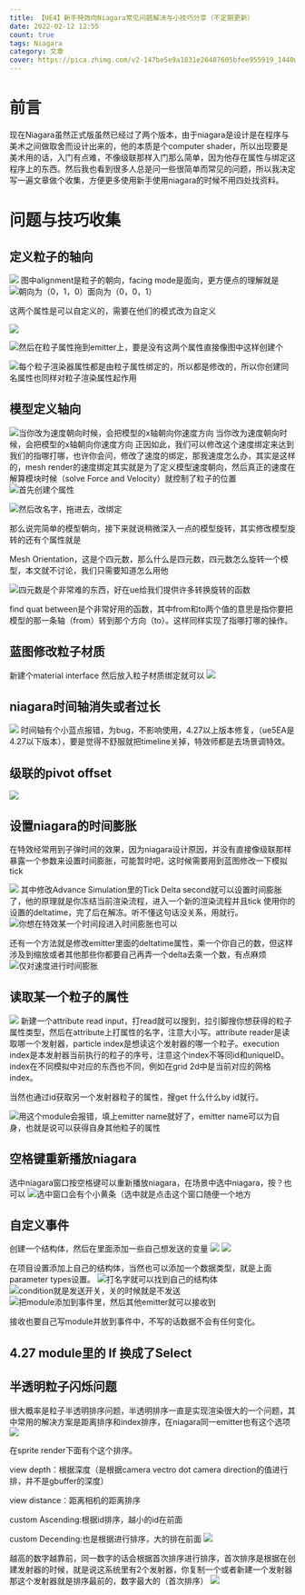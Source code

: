 ```yaml
---
title: 【UE4】新手特效向Niagara常见问题解决与小技巧分享（不定期更新）
date: 2022-02-12 12:55
count: true
tags: Niagara
category: 文章
cover: https://pica.zhimg.com/v2-147be5e9a1831e26487605bfee955919_1440w.jpg?source=172ae18b
---
```


# 前言

现在Niagara虽然正式版虽然已经过了两个版本，由于niagara是设计是在程序与美术之间做取舍而设计出来的，他的本质是个computer shader，所以出现要是美术用的话，入门有点难，不像级联那样入门那么简单，因为他存在属性与绑定这程序上的东西。然后我也看到很多人总是问一些很简单而常见的问题，所以我决定写一遍文章做个收集，方便更多使用新手使用niagara的时候不用四处找资料。

# 问题与技巧收集

## 定义粒子的轴向

![](https://pic4.zhimg.com/80/v2-c4801893074e85bbedb23622e14d3843_720w.webp
)
图中alignment是粒子的朝向，facing mode是面向，更方便点的理解就是
![](https://pic4.zhimg.com/80/v2-4cc06dc7d8404717f5d41c1950d49ddf_720w.webp 
"朝向为（0，1，0）面向为（0，0，1）"
)


这两个属性是可以自定义的，需要在他们的模式改为自定义

![](https://pic2.zhimg.com/80/v2-c8f1597dc0ac60e22059bd4b1064ec31_720w.webp
)

![](https://pic2.zhimg.com/80/v2-44ad7730aac4733f14b269d247491145_720w.webp
"然后在粒子属性拖到emitter上，要是没有这两个属性直接像图中这样创建个"
)

![](https://pic3.zhimg.com/80/v2-5046fe5da9cb248a37842344d3d3a936_720w.webp
"每个粒子渲染器属性都是由粒子属性绑定的，所以都是修改的，所以你创建同名属性也同样对粒子渲染属性起作用"
)


## 模型定义轴向

![](https://pic1.zhimg.com/80/v2-f02d00b6790d41e7fd098fbb4ac97ee0_720w.webp
"当你改为速度朝向时候，会把模型的x轴朝向你速度方向"
)
当你改为速度朝向时候，会把模型的x轴朝向你速度方向
正因如此，我们可以修改这个速度绑定来达到我们的指哪打哪，也许你会问，修改了速度的绑定，那我速度怎么办，其实是这样的，mesh render的速度绑定其实就是为了定义模型速度朝向，然后真正的速度在解算模块时候（solve Force and Velocity）就控制了粒子的位置
![](https://pic4.zhimg.com/80/v2-9cbf662dce47a099c8f02206dafac85b_720w.webp
"首先创建个属性"
)

![](https://pic1.zhimg.com/80/v2-d5cf26b20cf9bf53555033718fde5058_720w.webp
"然后改名字，拖进去，改绑定"
)


那么说完简单的模型朝向，接下来就说稍微深入一点的模型旋转，其实修改模型旋转的还有个属性就是

Mesh Orientation，这是个四元数，那么什么是四元数，四元数怎么旋转一个模型，本文就不讨论，我们只需要知道怎么用他

![](https://pic2.zhimg.com/80/v2-fed1a44e4b14b3918a92d6c56953ca39_720w.webp
"四元数是个非常难的东西，好在ue给我们提供许多转换旋转的函数"
)

find quat between是个非常好用的函数，其中from和to两个值的意思是指你要把模型的那一条轴（from）转到那个方向（to）。这样同样实现了指哪打哪的操作。

## 蓝图修改粒子材质

新建个material interface 然后放入粒子材质绑定就可以
![](https://pic3.zhimg.com/80/v2-0646607ff1ce98e2e077b9ee1ea6bc2a_720w.webp
)

## niagara时间轴消失或者过长
![](https://pic1.zhimg.com/80/v2-a56a61449ea52da05e2c7972a66af270_720w.webp
)
时间轴有个小蓝点报错，为bug，不影响使用，4.27以上版本修复，（ue5EA是4.27以下版本），要是觉得不舒服就把timeline关掉，特效师都是去场景调特效。

## 级联的pivot offset
![](https://pic1.zhimg.com/80/v2-2312796578101a73dc7b83c04d7c1324_720w.webp
)

## 设置niagara的时间膨胀

在特效经常用到子弹时间的效果，因为niagara设计原因，并没有直接像级联那样暴露一个参数来设置时间膨胀，可能暂时吧，这时候需要用到蓝图修改一下模拟tick

![](https://pic4.zhimg.com/80/v2-8d140ffd1b77be04cd94bf9f273086ff_720w.webp
)
其中修改Advance Simulation里的Tick Delta second就可以设置时间膨胀了，他的原理就是你冻结当前渲染流程，进入一个新的渲染流程并且tick 使用你的设置的deltatime，完了后在解冻。听不懂这句话没关系，用就行。
![](https://pic2.zhimg.com/80/v2-dd9d0737a84669d0d09b5200f0152ab1_720w.webp
"你想在特效某一个时间段进入时间膨胀也可以"
)


还有一个方法就是修改emitter里面的deltatime属性，乘一个你自己的数，但这样涉及到缩放或者其他那些你都要自己再弄一个delta去乘一个数，有点麻烦
![](https://pic4.zhimg.com/80/v2-1204f10fc7ec965a0239e346e658fc0f_720w.webp
"仅对速度进行时间膨胀"
)


## 读取某一个粒子的属性
![](https://pic3.zhimg.com/80/v2-c65291d977363c710d42b94f1ee8014e_720w.webp
)
新建一个attribute read input，打read就可以搜到，拉引脚搜你想获得的粒子属性类型，然后在attribute上打属性的名字，注意大小写。attribute reader是读取哪一个发射器，particle index是想读这个发射器的哪一个粒子。execution index是本发射器当前执行的粒子的序号，注意这个index不等同id和uniqueID。index在不同模拟中对应的东西也不同，例如在grid 2d中是当前对应的网格index。

当然也通过id获取另一个发射器粒子的属性，搜get 什么什么by id就行。

![](https://pic4.zhimg.com/80/v2-1204f10fc7ec965a0239e346e658fc0f_720w.webp
"用这个module会报错，填上emitter name就好了，emitter name可以为自身，也就是说可以获得自身其他粒子的属性"
)

## 空格键重新播放niagara
选中niagara窗口按空格键可以重新播放niagara，在场景中选中niagara，按？也可以
![](https://pic1.zhimg.com/80/v2-22996b7f654d5a5aae66b5aa9b1c24dc_720w.webp
"选中窗口会有个小黄条（选中就是点击这个窗口随便一个地方"
)


## 自定义事件
创建一个结构体，然后在里面添加一些自己想发送的变量
![](https://pic2.zhimg.com/80/v2-5e0170140cb8e1cd0103b27ebba67dbd_720w.webp
)
![](https://pic2.zhimg.com/80/v2-958454664785527cd4454b5c50dbc721_720w.webp
)



在项目设置添加上自己的结构体，当然也可以添加一个数据类型，就是上面parameter types设置。
![](https://pic2.zhimg.com/80/v2-6293e73660e682e1a0afec60c5fc8eb1_720w.webpnpm 
"打名字就可以找到自己的结构体"
)
![](https://pic2.zhimg.com/80/v2-5e809e057b1014ede8069164a27b3a91_720w.webp
"condition就是发送开关，关的时候就是不发送"
)
![](https://pic4.zhimg.com/80/v2-6eb4f08e0e85f3d215934a65bee146c3_720w.webp
"把module添加到事件里，然后其他emitter就可以接收到"
)


接收也要自己写module并放到事件中，不写的话数据不会有任何变化。

## 4.27 module里的 If 换成了Select
## 半透明粒子闪烁问题
很大概率是粒子半透明排序问题，半透明排序一直是实现渲染很大的一个问题，其中常用的解决方案是距离排序和index排序，在niagara同一emitter也有这个选项
![](https://pic1.zhimg.com/80/v2-0fd024f24e3059b30e36f55a7b548968_720w.webp
)

在sprite render下面有个这个排序。

view depth：根据深度（是根据camera vectro dot camera direction的值进行排，并不是gbuffer的深度）

view distance：距离相机的距离排序

custom Ascending:根据id排序，越小的id在前面

custom Decending:也是根据进行排序，大的排在前面
![](https://pic1.zhimg.com/80/v2-dbdc92b71fe69d2058d09c1a8547123c_720w.webp
)


越高的数字越靠前，同一数字的话会根据首次排序进行排序，首次排序是根据在创建发射器的时候，就是说这系统里有2个发射器，你复制一个或者新建一个发射器那这个发射器就是排序最前的，数字最大的（首次排序）
![](https://pic4.zhimg.com/80/v2-1552d644466e3969a629b910bd641903_720w.webp
)